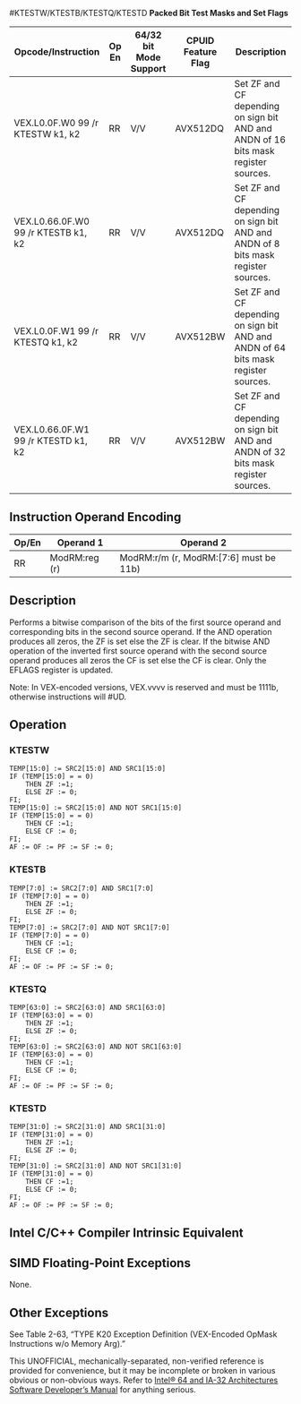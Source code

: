 #KTESTW/KTESTB/KTESTQ/KTESTD
**Packed Bit Test Masks and Set Flags**

| Opcode/Instruction                  | Op En | 64/32 bit Mode Support | CPUID Feature Flag | Description                                                                        |
| ----------------------------------- | ----- | ---------------------- | ------------------ | ---------------------------------------------------------------------------------- |
| VEX.L0.0F.W0 99 /r KTESTW k1, k2    | RR    | V/V                    | AVX512DQ           | Set ZF and CF depending on sign bit AND and ANDN of 16 bits mask register sources. |
| VEX.L0.66.0F.W0 99 /r KTESTB k1, k2 | RR    | V/V                    | AVX512DQ           | Set ZF and CF depending on sign bit AND and ANDN of 8 bits mask register sources.  |
| VEX.L0.0F.W1 99 /r KTESTQ k1, k2    | RR    | V/V                    | AVX512BW           | Set ZF and CF depending on sign bit AND and ANDN of 64 bits mask register sources. |
| VEX.L0.66.0F.W1 99 /r KTESTD k1, k2 | RR    | V/V                    | AVX512BW           | Set ZF and CF depending on sign bit AND and ANDN of 32 bits mask register sources. |

## Instruction Operand Encoding

| Op/En | Operand 1     | Operand 2                              |
| ----- | ------------- | -------------------------------------- |
| RR    | ModRM:reg (r) | ModRM:r/m (r, ModRM:[7:6] must be 11b) |

## Description

Performs a bitwise comparison of the bits of the first source operand and corresponding bits in the second source operand. If the AND operation produces all zeros, the ZF is set else the ZF is clear. If the bitwise AND operation of the inverted first source operand with the second source operand produces all zeros the CF is set else the CF is clear. Only the EFLAGS register is updated.

Note: In VEX-encoded versions, VEX.vvvv is reserved and must be 1111b, otherwise instructions will #​​​UD.

## Operation

### KTESTW

```
TEMP[15:0] := SRC2[15:0] AND SRC1[15:0]
IF (TEMP[15:0] = = 0)
    THEN ZF :=1;
    ELSE ZF := 0;
FI;
TEMP[15:0] := SRC2[15:0] AND NOT SRC1[15:0]
IF (TEMP[15:0] = = 0)
    THEN CF :=1;
    ELSE CF := 0;
FI;
AF := OF := PF := SF := 0;

```

### KTESTB

```
TEMP[7:0] := SRC2[7:0] AND SRC1[7:0]
IF (TEMP[7:0] = = 0)
    THEN ZF :=1;
    ELSE ZF := 0;
FI;
TEMP[7:0] := SRC2[7:0] AND NOT SRC1[7:0]
IF (TEMP[7:0] = = 0)
    THEN CF :=1;
    ELSE CF := 0;
FI;
AF := OF := PF := SF := 0;

```

### KTESTQ

```
TEMP[63:0] := SRC2[63:0] AND SRC1[63:0]
IF (TEMP[63:0] = = 0)
    THEN ZF :=1;
    ELSE ZF := 0;
FI;
TEMP[63:0] := SRC2[63:0] AND NOT SRC1[63:0]
IF (TEMP[63:0] = = 0)
    THEN CF :=1;
    ELSE CF := 0;
FI;
AF := OF := PF := SF := 0;

```

### KTESTD

```
TEMP[31:0] := SRC2[31:0] AND SRC1[31:0]
IF (TEMP[31:0] = = 0)
    THEN ZF :=1;
    ELSE ZF := 0;
FI;
TEMP[31:0] := SRC2[31:0] AND NOT SRC1[31:0]
IF (TEMP[31:0] = = 0)
    THEN CF :=1;
    ELSE CF := 0;
FI;
AF := OF := PF := SF := 0;

```

## Intel C/C++ Compiler Intrinsic Equivalent

## SIMD Floating-Point Exceptions

None.

## Other Exceptions

See Table 2-63, “TYPE K20 Exception Definition (VEX-Encoded OpMask Instructions w/o Memory Arg).”

This UNOFFICIAL, mechanically-separated, non-verified reference is provided for convenience, but it may be
incomplete or broken in various obvious or non-obvious
ways. Refer to [Intel® 64 and IA-32 Architectures Software Developer’s Manual](https://software.intel.com/en-us/download/intel-64-and-ia-32-architectures-sdm-combined-volumes-1-2a-2b-2c-2d-3a-3b-3c-3d-and-4) for anything serious.
